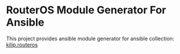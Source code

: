 RouterOS Module Generator For Ansible
====
This project provides ansible module generator for ansible collection: [kilip.routeros](https://github.com/kilip/ansible-collection-routeros)